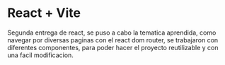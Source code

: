 # React + Vite

Segunda entrega de react, se puso a cabo la tematica aprendida, como navegar por diversas paginas con el react dom router, se trabajaron con diferentes componentes, para poder hacer el proyecto reutilizable y con una facil modificacion.
